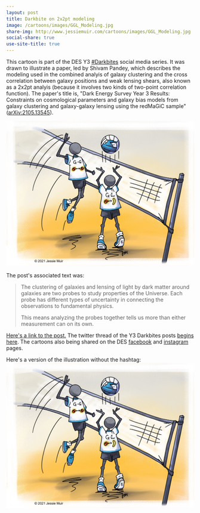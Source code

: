 ```yaml
---
layout: post
title: Darkbite on 2x2pt modeling
image: /cartoons/images/GGL_Modeling.jpg
share-img: http://www.jessiemuir.com/cartoons/images/GGL_Modeling.jpg
social-share: true
use-site-title: true
---
```


This cartoon is part of the DES Y3 [#Darkbites](https://twitter.com/hashtag/darkbites?src=hashtag_click) social media series. It was drawn to illustrate a paper, led by Shivam Pandey, which describes the modeling used in the combined analyis of galaxy clustering and the cross correlation between galaxy positions and weak lensing shears, also known as a 2x2pt analyis (because it involves two kinds of two-point correlation function). The paper's title is, "Dark Energy Survey Year 3 Results: Constraints on cosmological parameters and galaxy bias models from galaxy clustering and galaxy-galaxy lensing using the redMaGiC sample" ([arXiv:2105.13545](https://arxiv.org/abs/2105.13545)).

![alt="Two stick figures playing volleyball wearing t-shirts representing cosmic shear and galaxy-galaxy lensing. One is setting the ball and the other is ready to spike it, showing how the two observables work together as a team to provide cosmological information."](/cartoons/images/GGL_Modeling_nohashtag.jpg)

The post's associated text was:

> The clustering of galaxies and lensing of light by dark matter around galaxies are two probes to study properties of the Universe. Each probe has different types of uncertainty in connecting the observations to fundamental physics.
 > 
> This means analyzing the probes together tells us more than either measurement can on its own.


[Here's a link to the post.](https://twitter.com/theDESurvey/status/1416106436522774530) The twitter thread of the Y3 Darkbites posts [begins here](https://twitter.com/theDESurvey/status/1334937310606004227). The cartoons also being shared on the DES [facebook](https://www.facebook.com/darkenergysurvey) and [instagram](https://www.instagram.com/darkenergysurvey/) pages.


Here's a version of the illustration without the hashtag:
![alt=""](/cartoons/images/GGL_Modeling_nohashtag.jpg)
